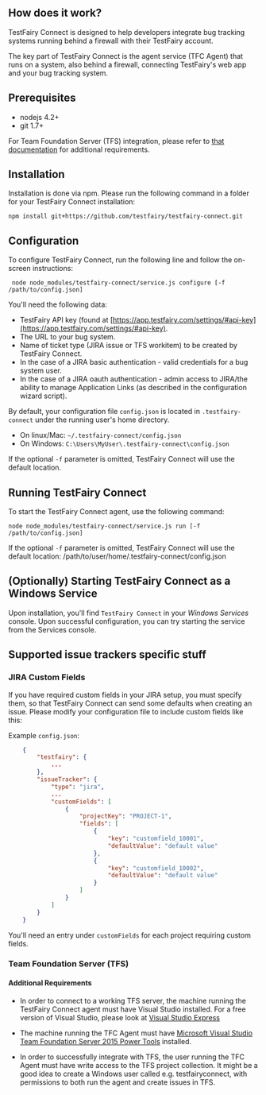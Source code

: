 
## How does it work?

TestFairy Connect is designed to help developers integrate bug tracking systems running behind a firewall with their 
TestFairy account.

The key part of TestFairy Connect is the agent service (TFC Agent) that runs on a system, also behind a firewall, connecting TestFairy's web app and your bug tracking system.

## Prerequisites

* nodejs 4.2+
* git 1.7+

For Team Foundation Server (TFS) integration, please refer to [that documentation](https://docs.testfairy.com/TestFairy_Connect/Configuring_TFS.html) for additional requirements. 

## Installation

Installation is done via npm. Please run the following command in a folder for your TestFairy Connect installation:

 ```
 npm install git+https://github.com/testfairy/testfairy-connect.git
 ```

## Configuration

To configure TestFairy Connect, run the following line and follow the on-screen instructions:
```
 node node_modules/testfairy-connect/service.js configure [-f /path/to/config.json]
```

You'll need the following data:

* TestFairy API key (found at [https://app.testfairy.com/settings/#api-key](https://app.testfairy.com/settings/#api-key).
* The URL to your bug system.
* Name of ticket type (JIRA issue or TFS workitem) to be created by TestFairy Connect.
* In the case of a JIRA basic authentication - valid credentials for a bug system user.
* In the case of a JIRA oauth authentication - admin access to JIRA/the ability to manage Application Links (as described in the configuration wizard script).

By default, your configuration file `config.json` is located in `.testfairy-connect` under the running user's home directory. 

- On linux/Mac: `~/.testfairy-connect/config.json`
- On Windows: `C:\Users\MyUser\.testfairy-connect\config.json`

If the optional `-f` parameter is omitted, TestFairy Connect will use the default location.

## Running TestFairy Connect

To start the TestFairy Connect agent, use the following command:

 ```
 node node_modules/testfairy-connect/service.js run [-f /path/to/config.json]
 ```
If the optional `-f` parameter is omitted, TestFairy Connect will use the default location: /path/to/user/home/.testfairy-connect/config.json
    
## (Optionally) Starting TestFairy Connect as a Windows Service

Upon installation, you'll find ```TestFairy Connect``` in your *Windows Services* console. Upon successful configuration,
you can try starting the service from the Services console.
    

## Supported issue trackers specific stuff

### JIRA Custom Fields

If you have required custom fields in your JIRA setup, you must specify them, so that TestFairy Connect can send 
some defaults when creating an issue. Please modify your configuration file to include custom fields like this:

Example ```config.json```:
   
```json
    {
        "testfairy": {
            ...
        },
        "issueTracker": {
            "type": "jira",
            ...
            "customFields": [
				{
					"projectKey": "PROJECT-1",
					"fields": [
						{
							"key": "customfield_10001",
							"defaultValue": "default value"
						},
						{
							"key": "customfield_10002",
							"defaultValue": "default value"
						}
					]
				}
            ]
        }
    }
```
You'll need an entry under `customFields` for each project requiring custom fields.



### Team Foundation Server (TFS)

#### Additional Requirements
* In order to connect to a working TFS server, the machine running the TestFairy Connect agent must have Visual Studio installed. For a free version of Visual Studio, please look at [Visual Studio Express](https://www.visualstudio.com/en-us/products/visual-studio-express-vs.aspx)

* The machine running the TFC Agent must have [Microsoft Visual Studio Team Foundation Server 2015 Power Tools](https://visualstudiogallery.msdn.microsoft.com/898a828a-af00-42c6-bbb2-530dc7b8f2e1) installed.

* In order to successfully integrate with TFS, the user running the TFC Agent must have write access to the TFS project collection.
It might be a good idea to create a Windows user called e.g. testfairyconnect, with permissions to both run the agent and create issues in TFS.


